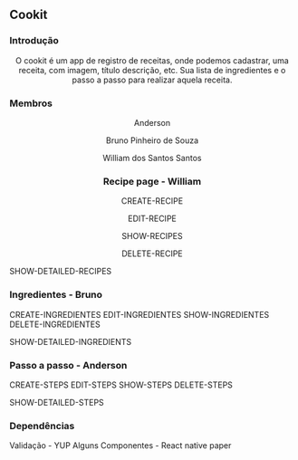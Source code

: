 ## Cookit

### Introdução

<p align="center">
O cookit é um app de registro de receitas, onde podemos cadastrar, uma receita, com imagem, título descrição, etc. Sua lista de ingredientes e o passo a passo para realizar aquela receita. 
</p>

### Membros
<p align="center">Anderson</p>
<p align="center">Bruno Pinheiro de Souza</p>
<p align="center">William dos Santos Santos</p>

<h3 align="center">Recipe page - William</h3>
<p align="center">CREATE-RECIPE</p>
<p align="center">EDIT-RECIPE</p>
<p align="center">SHOW-RECIPES</p>
<p align="center">DELETE-RECIPE</p>




SHOW-DETAILED-RECIPES

### Ingredientes - Bruno
CREATE-INGREDIENTES
EDIT-INGREDIENTES
SHOW-INGREDIENTES
DELETE-INGREDIENTES

SHOW-DETAILED-INGREDIENTS

### Passo a passo - Anderson
CREATE-STEPS
EDIT-STEPS
SHOW-STEPS
DELETE-STEPS

SHOW-DETAILED-STEPS

### Dependências
Validação - YUP
Alguns Componentes - React native paper

